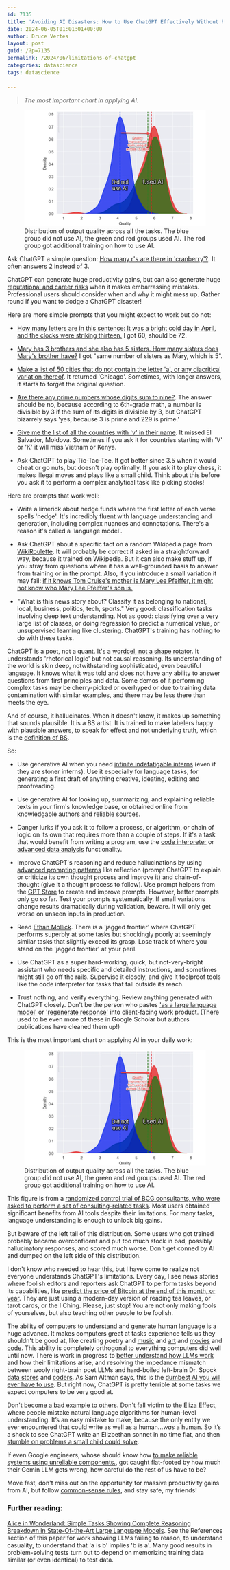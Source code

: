 ```yaml
---
id: 7135
title: 'Avoiding AI Disasters: How to Use ChatGPT Effectively Without Risking Your Reputation or Career'
date: 2024-06-05T01:01:01+00:00
author: Druce Vertes
layout: post
guid: /?p=7135
permalink: /2024/06/limitations-of-chatgpt
categories: datascience
tags: datascience

---
```

>*The most important chart in applying AI.*

<figure>
  <img
  src="/assets/2024/mollick-curve.png"
  alt="Distribution of output scores on a consulting task, with and without AI.">
  <figcaption>Distribution of output quality across all the tasks. The blue group did not use AI, the green and red groups used AI. The red group got additional training on how to use AI.</figcaption>
</figure>

<!--more-->

Ask ChatGPT a simple question: [How many r's are there in 'cranberry'?](/assets/2024/cranberry.png). It often answers 2 instead of 3.

ChatGPT can generate huge productivity gains, but can also generate huge [reputational and career risks](https://www.npr.org/2023/12/30/1222273745/michael-cohen-ai-fake-legal-cases) when it makes embarrassing mistakes. Professional users should consider when and why it might mess up.  Gather round if you want to dodge a ChatGPT disaster! 

Here are more simple prompts that you might expect to work but do not:

- [How many letters are in this sentence: It was a bright cold day in April, and the clocks were striking thirteen.](/assets/2024/1984.png) I got 60, should be 72.

- [Mary has 3 brothers and she also has 5 sisters. How many sisters does Mary's brother have?](/assets/2024/sisters.png) I got "same number of sisters as Mary, which is 5".

- [Make a list of 50 cities that do not contain the letter 'a', or any diacritical variation thereof](/assets/2024/chicago.png). It returned 'Chicago'. Sometimes, with longer answers, it starts to forget the original question.

- [Are there any prime numbers whose digits sum to nine?](/assets/2024/primes.png). The answer should be no, because according to 6th-grade math, a number is divisible by 3 if the sum of its digits is divisible by 3, but ChatGPT bizarrely says 'yes, because 3 is prime and 229 is prime.'

- [Give me the list of all the countries with 'v' in their name](/assets/2024/countries.png). It missed El Salvador, Moldova. Sometimes if you ask it for countries starting with 'V' or 'K' it will miss Vietnam or Kenya.

- Ask ChatGPT to play Tic-Tac-Toe. It got better since 3.5 when it would cheat or go nuts, but doesn't play optimally. If you ask it to play chess, it makes illegal moves and plays like a small child. Think about this before you ask it to perform a complex analytical task like picking stocks!

Here are prompts that work well:

- Write a limerick about hedge funds where the first letter of each verse spells 'hedge'. It's incredibly fluent with language understanding and generation, including complex nuances and connotations. There's a reason it's called a 'language model'.

- Ask ChatGPT about a specific fact on a random Wikipedia page from [WikiRoulette](https://wikiroulette.co/). It will probably be correct if asked in a straightforward way, because it trained on Wikipedia. But it can also make stuff up, if you stray from questions where it has a well-grounded basis to answer from training or in the prompt. Also, if you introduce a small variation it may fail: [if it knows Tom Cruise's mother is Mary Lee Pfeiffer, it might not know who Mary Lee Pfeiffer's son is.](https://arxiv.org/abs/2309.12288)

- "What is this news story about? Classify it as belonging to national, local, business, politics, tech, sports." Very good: classification tasks involving deep text understanding. Not as good: classifying over a very large list of classes, or doing regression to predict a numerical value, or unsupervised learning like clustering. ChatGPT's training has nothing to do with these tasks.

ChatGPT is a poet, not a quant. It's a [wordcel, not a shape rotator](https://www.vice.com/en/article/pkpqzb/ok-wtf-are-wordcels-and-shape-rotators). It understands 'rhetorical logic' but not causal reasoning. Its understanding of the world is skin deep, notwithstanding sophisticated, even beautiful language. It knows what it was told and does not have any ability to answer questions from first principles and data. Some demos of it performing complex tasks may be cherry-picked or overhyped or due to training data contamination with similar examples, and there may be less there than meets the eye.

And of course, it hallucinates. When it doesn't know, it makes up something that sounds plausible. It is a BS artist. It is trained to make labelers happy with plausible answers, to speak for effect and not underlying truth, which is the [definition of BS](https://druce.ai/2023/09/bullshit).

So:

- Use generative AI when you need [infinite indefatigable interns](https://www.wired.com/story/artificial-intelligence-labor/) (even if they are stoner interns). Use it especially for language tasks, for generating a first draft of anything creative, ideating, editing and proofreading.

- Use generative AI for looking up, summarizing, and explaining reliable texts in your firm's knowledge base, or obtained online from knowledgable authors and reliable sources. 

- Danger lurks if you ask it to follow a process, or algorithm, or chain of logic on its own that requires more than a couple of steps. If it's a task that would benefit from writing a program, use the [code interpreter](https://www.zdnet.com/article/how-to-use-chatgpt-to-write-code/) or [advanced data analysis](https://www.zdnet.com/article/how-to-use-chatgpt-to-make-charts-and-tables-with-advanced-data-analysis/) functionality.

- Improve ChatGPT's reasoning and reduce hallucinations by using [advanced prompting patterns](https://druce.ai/2024/01/prompting) like reflection (prompt ChatGPT to explain or criticize its own thought process and improve it) and chain-of-thought (give it a thought process to follow). Use prompt helpers from the [GPT Store](https://gptstore.ai/gpts?q=prompt) to create and improve prompts. However, better prompts only go so far. Test your prompts systematically. If small variations change results dramatically during validation, beware. It will only get worse on unseen inputs in production.

- Read [Ethan Mollick](https://www.oneusefulthing.org/p/centaurs-and-cyborgs-on-the-jagged). There is a 'jagged frontier' where ChatGPT performs superbly at some tasks but shockingly poorly at seemingly similar tasks that slightly exceed its grasp.  Lose track of where you stand on the 'jagged frontier' at your peril. 

- Use ChatGPT as a super hard-working, quick, but not-very-bright assistant who needs specific and detailed instructions, and sometimes might still go off the rails. Supervise it closely, and give it foolproof tools like the code interpreter for tasks that fall outside its reach. 

- Trust nothing, and verify everything. Review anything generated with ChatGPT closely. Don't be the person who pastes ['as a large language model'](https://scholar.google.com/scholar?hl=en&as_sdt=0%2C5&as_ylo=2023&q=%22I%20am%20an%20AI%20language%20model%22+-chatgpt+-llm&btnG=) or ['regenerate response'](https://scholar.google.com/scholar?hl=en&as_sdt=0%2C5&as_ylo=2023&q=%22regenerate+response%22+-chatgpt+-llm&btnG=) into client-facing work product. (There used to be even more of these in Google Scholar but authors publications have cleaned them up!)

This is the most important chart on applying AI in your daily work:

<figure>
  <img
  src="/assets/2024/mollick-curve.png"
  alt="Distribution of output scores on a consulting task, with and without AI.">
  <figcaption>Distribution of output quality across all the tasks. The blue group did not use AI, the green and red groups used AI. The red group got additional training on how to use AI.</figcaption>
</figure>

This figure is from a [randomized control trial of BCG consultants, who were asked to perform a set of consulting-related tasks](https://www.hbs.edu/ris/Publication%20Files/24-013_d9b45b68-9e74-42d6-a1c6-c72fb70c7282.pdf). Most users obtained significant benefits from AI tools despite their limitations. For many tasks, language understanding is enough to unlock big gains.

But beware of the left tail of this distribution. Some users who got trained probably became overconfident and put too much stock in bad, possibly hallucinatory responses, and scored much worse. Don't get conned by AI and dumped on the left side of this distribution.

I don't know who needed to hear this, but I have come to realize not everyone understands ChatGPT's limitations. Every day, I see news stories where foolish editors and reporters ask ChatGPT to perform tasks beyond its capabilities, like [predict the price of Bitcoin at the end of this month, or year](https://finbold.com/heres-when-apple-stock-will-reach-300-according-to-chatgpt-4o/). They are just using a modern-day version of reading tea leaves, or tarot cards, or the I Ching. Please, just stop! You are not only making fools of yourselves, but also teaching other people to be foolish.

The ability of computers to understand and generate human language is a huge advance. It makes computers great at tasks experience tells us they shouldn't be good at, like creating poetry and [music](https://suno.com/) and [art](https://www.midjourney.com/explore?tab=random) and [movies](https://lumalabs.ai/dream-machine) and [code](https://www.youtube.com/watch?v=LvGmVmHv69s). This ability is completely orthogonal to everything computers did well until now. There is work in progress to [better understand how LLMs work](https://openai.com/index/extracting-concepts-from-gpt-4/) and how their limitations arise, and resolving the impedance mismatch between wooly right-brain poet LLMs and hard-boiled left-brain Dr. Spock [data stores](https://paperswithcode.com/method/associative-lstm#:~:text=An%20Associative%20LSTM%20combines%20an,key%20and%20its%20associated%20content) and [coders](https://atlasiko.com/news/ai/google-alphacode-ai-code-generation/). As Sam Altman says, this is the [dumbest AI you will ever have to use](https://www.tomsguide.com/ai/chatgpt/gpt-4-is-the-dumbest-model-any-of-you-will-ever-have-to-use-declares-openai-ceo-sam-altman-as-he-bets-big-on-a-superingtelligence). But right now, ChatGPT is pretty terrible at some tasks we expect computers to be very good at.

Don't [become a bad example to others](https://www.npr.org/2023/12/30/1222273745/michael-cohen-ai-fake-legal-cases). Don't fall victim to the [Eliza Effect](https://en.wikipedia.org/wiki/ELIZA_effect), where people mistake natural language algorithms for human-level understanding. It’s an easy mistake to make, because the only entity we ever encountered that could write as well as a human...*was* a human. So it’s a shock to see ChatGPT write an Elizbethan sonnet in no time flat, and then [stumble on problems a small child could solve](https://www.washingtonpost.com/science/2024/06/12/how-smart-ai-chatgpt-intelligent-child/). 

If even Google engineers, whose should know how [to make reliable systems using unreliable components.](https://www.ben-evans.com/benedictevans/2024/6/8/building-ai-products), got caught flat-footed by how much their Gemin LLM gets wrong, how careful do the rest of us have to be?

Move fast, don't miss out on the opportunity for massive productivity gains from AI, but follow [common-sense rules](https://www.forbes.com/sites/peterhigh/2024/05/07/ethan-mollick-on-the-four-rules-of-co-intelligence-with-ai/?sh=600ff1a63004), and stay safe, my friends!

### Further reading:

[Alice in Wonderland: Simple Tasks Showing Complete Reasoning Breakdown in State-Of-the-Art Large Language Models](https://arxiv.org/pdf/2406.02061v1). See the References section of this paper for work showing LLMs failing to reason, to understand casuality, to understand that 'a is b' implies 'b is a'. Many good results in problem-solving tests turn out to depend on memorizing training data similar (or even identical) to test data.
